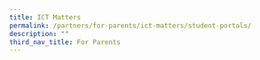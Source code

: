 ```yaml
---
title: ICT Matters
permalink: /partners/for-parents/ict-matters/student-portals/
description: ""
third_nav_title: For Parents
---
```

